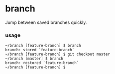 # branch

Jump between saved branches quickly.

### usage

```
~/branch [feature-branch] $ branch
branch: stored `feature-branch`
~/branch [feature-branch] $ git checkout master
~/branch [master] $ branch
branch: restored `feature-branch`
~/branch [feature-branch] $
```
